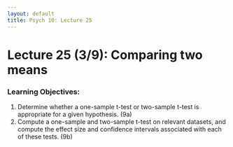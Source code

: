```yaml
---
layout: default
title: Psych 10: Lecture 25
---
```

# Lecture 25 (3/9): Comparing two means

### Learning Objectives:
1. Determine whether a one-sample t-test or two-sample t-test is appropriate for a given hypothesis. (9a)
2. Compute a one-sample and two-sample t-test on relevant datasets, and compute the effect size and confidence intervals associated with each of these tests. (9b)

